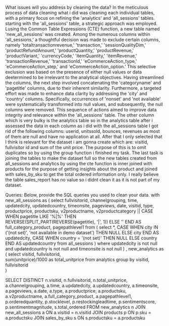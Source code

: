 What issues will you address by cleaning the data?
In the meticulous process of data cleaning what i did was cleaning each individual tables, with a primary focus on refining the 'analytics' and 'all_sessions'
tables. starting with the 'all_sessions' table, a strategic approach was employed. Lusing the Common Table Expressions (CTE) function, a new table named 
'new_all_sessions' was created. Among the numerous columns within 'all_sessions,' a thoughtful decision was made to exclude certain columns, namely 
'totaltransactionrevenue,' 'transaction,' 'sessionQualityDim,' 'productRefundAmount,' 'productQuantity,' 'productRevenue,' 'productVariant,' 'currencyCode,' 
'itemQuantity,' 'itemRevenue,' 'transactionRevenue,' 'transactionId,' 'eCommerceAction_type,' 'eCommerceAction_step,' and 'eCommerceAction_option.' This 
selective exclusion was based on the presence of either null values or data deetermined to be irrelevant to the analytical objectives.
Having streamlined the columns, the next step involved concatenating the 'categoryname' and 'pagetitle' columns, due to their inherent similarity. Furthermore, 
a targeted effort was made to enhance data clarity by addressing the 'city' and 'country' columns. Specifically, occurrences of 'nonset' and 'not available' were
systematically transformed into null values, and subsequently, the null columns were removed. This  sequence of actions aimed to improve data integrity and 
relevance within the 'all_sessions' table.
The other column which is very bulky is the analytics table so in the analytics table after i assessed the data in each column as i did with the all_sessions
table I got rid of the following columns: userid, unitssold, bounces, revenues as most of them are null and have no application at all. After that I only 
selected that I think is relevant for the dataset i am gonna create which are: visitid, fullvisitor id and sum of the unit price. The purpose of this is to omit 
duplicates so by using the group function i finished my task.
The last task is joining the tables to make the dataset full so the new tables created from all_sessions and analytics by using the cte function is inner joined 
with products for the purpose of getting insights about the product and joined with sales_by_sku to get the total ordered information only. I really believe the 
table sales_report has no value so i didnt clean it as it is not part of my dataset.






Queries:
Below, provide the SQL queries you used to clean your data.
with new_all_sessions as (
    select 
        fullvisitorid, 
        channelgrouping, 
        time, 
        updatedcity, 
        updatedcountry, 
        timeonsite, 
        pageviews, 
        date, 
        visitid, 
        type, 
        productprice, 
        productsku,
        v2productname, 
        v2productcategory || 
  CASE 
    WHEN pagetitle LIKE '%|%' 
      THEN 
        REVERSE(SPLIT_PART(REVERSE(pagetitle), '|', 1))
    ELSE
      ''
  END AS full_category_product,
        pagepathlevel1
    from (
        select 
            *, 
            CASE
                WHEN city IN ('(not set)', 'not available in demo dataset') THEN NULL
                ELSE city
            END AS updatedcity,
            CASE
                WHEN country = '(not set)' THEN NULL
                ELSE country
            END AS updatedcountry
        from all_sessions
    ) where updatedcity is not null and updatedcountry is not null and timeonsite is not null
)
, new_analytics as (
    select
	    visitid, 
        fullvisitorid,  
        sum(unitprice)/1000 as total_unitprice
    from analytics
    group by 
	    visitid, 
        fullvisitorid         
) 

SELECT DISTINCT
    n.visitid,
    n.fullvisitorid,
    n.total_unitprice,
    a.channelgrouping,
    a.time,
    a.updatedcity,
    a.updatedcountry,
    a.timeonsite,
    a.pageviews,
    a.date,
    a.type,
    a.productprice,
    a.productsku,
    a.v2productname,
    a.full_category_product,
    a.pagepathlevel1,
    p.orderedquantity,
    p.stocklevel,
    p.restockingleadtime,
    p.sentimentscore,
    p.sentimentmagnitude,
    s.total_ordered
FROM new_analytics n
JOIN new_all_sessions a ON a.visitid = n.visitid
JOIN products p ON p.sku = a.productsku
JOIN sales_by_sku s ON s.productsku = a.productsku
